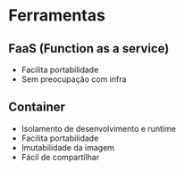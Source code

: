 # Ferramentas

## FaaS (Function as a service)

- Facilita portabilidade
- Sem preocupação com infra

## Container

- Isolamento de desenvolvimento e runtime
- Facilita portabilidade
- Imutabilidade da imagem
- Fácil de compartilhar